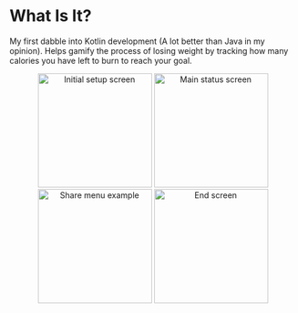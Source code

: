 # What Is It?
My first dabble into Kotlin development (A lot better than Java in my opinion). Helps gamify the process of losing weight by tracking how many calories you have left to burn to reach your goal.

<p align="center">
  <img src="https://i.imgur.com/Mi3SFI5.png" alt="Initial setup screen" width="200"/>
  <img src="https://i.imgur.com/JtNYMWY.png" alt="Main status screen" width="200"/>
  <img src="https://i.imgur.com/EWGRlyN.png" alt="Share menu example" width="200"/>
  <img src="https://i.imgur.com/YZf0iGv.png" alt="End screen" width="200"/>
</p>
